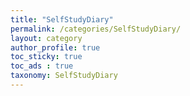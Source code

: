 ```yaml
---
title: "SelfStudyDiary"
permalink: /categories/SelfStudyDiary/
layout: category
author_profile: true
toc_sticky: true
toc_ads : true
taxonomy: SelfStudyDiary
---
```

